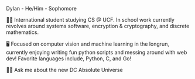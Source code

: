 Dylan - He/Him - Sophomore

👨‍🎓 International student studying CS @ UCF. In school work currently revolves around systems software, encryption & cryptography, and discrete mathematics. 

🖥️ Focused on computer vision and machine learning in the longrun, currently enjoying writing fun python scripts and messing around with web dev!
   Favorite languages include, Python, C, and Go!

🦸‍♂️ Ask me about the new DC Absolute Universe


